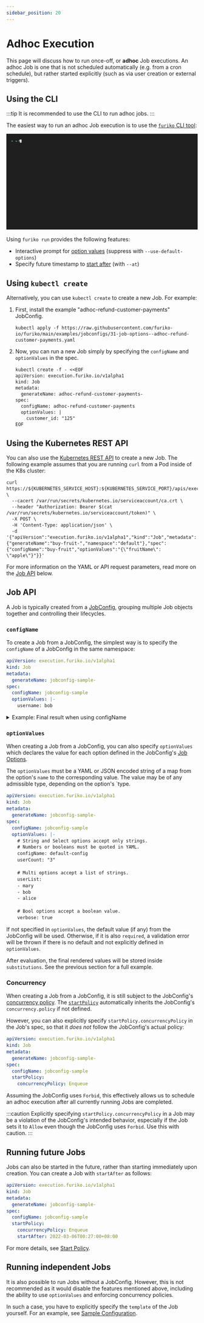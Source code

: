 ```yaml
---
sidebar_position: 20
---
```


# Adhoc Execution

This page will discuss how to run once-off, or **adhoc** Job executions. An adhoc Job is one that is not scheduled automatically (e.g. from a cron schedule), but rather started explicitly (such as via user creation or external triggers).

## Using the CLI

:::tip
It is recommended to use the CLI to run adhoc jobs.
:::

The easiest way to run an adhoc Job execution is to use the [`furiko` CLI tool](../../getting-started/cli.mdx):

![Using the CLI](../../getting-started/tutorials/using-the-cli/img/job-options.gif)

Using `furiko run` provides the following features:

- Interactive prompt for [option values](../jobconfig/job-options.md) (suppress with `--use-default-options`)
- Specify future timestamp to [start after](./start-policy.md#startafter) (with `--at`)

## Using `kubectl create`

Alternatively, you can use `kubectl create` to create a new Job. For example:

1. First, install the example "adhoc-refund-customer-payments" JobConfig.

   ```shell
   kubectl apply -f https://raw.githubusercontent.com/furiko-io/furiko/main/examples/jobconfigs/31-job-options--adhoc-refund-customer-payments.yaml
   ```

2. Now, you can run a new Job simply by specifying the `configName` and `optionValues` in the spec.

   ```shell
   kubectl create -f - <<EOF
   apiVersion: execution.furiko.io/v1alpha1
   kind: Job
   metadata:
     generateName: adhoc-refund-customer-payments-
   spec:
     configName: adhoc-refund-customer-payments
     optionValues: |
       customer_id: "125"
   EOF
   ```

## Using the Kubernetes REST API

You can also use the [Kubernetes REST API](https://kubernetes.io/docs/concepts/overview/kubernetes-api/) to create a new Job. The following example assumes that you are running `curl` from a Pod inside of the K8s cluster:

```shell
curl https://${KUBERNETES_SERVICE_HOST}:${KUBERNETES_SERVICE_PORT}/apis/execution.furiko.io/v1alpha1/namespaces/default/jobs \
  --cacert /var/run/secrets/kubernetes.io/serviceaccount/ca.crt \
  --header "Authorization: Bearer $(cat /var/run/secrets/kubernetes.io/serviceaccount/token)" \
  -X POST \
  -H 'Content-Type: application/json' \
  -d '{"apiVersion":"execution.furiko.io/v1alpha1","kind":"Job","metadata":{"generateName":"buy-fruit-","namespace":"default"},"spec":{"configName":"buy-fruit","optionValues":"{\"fruitName\": \"apple\"}"}}'
```

For more information on the YAML or API request parameters, read more on the [Job API](#job-api) below.

## Job API

A Job is typically created from a [JobConfig](../jobconfig/index.md), grouping multiple Job objects together and controlling their lifecycles.

### `configName`

To create a Job from a JobConfig, the simplest way is to specify the `configName` of a JobConfig in the same namespace:

```yaml title="Example: Creating Jobs with configName"
apiVersion: execution.furiko.io/v1alpha1
kind: Job
metadata:
  generateName: jobconfig-sample-
spec:
  configName: jobconfig-sample
  optionValues: |-
    username: bob
```

<details>
<summary>Example: Final result when using configName</summary>

The [webhook](../../development/architecture/execution-webhook.md) is responsible for transforming the Job creation request, so that all fields will be populated from the JobConfig. The end result would be the following, extremely comprehensive Job configuration. Some fields are explained below.

```yaml
apiVersion: execution.furiko.io/v1alpha1
kind: Job
metadata:
  annotations:
    # Internal annotation used to "snapshot" the JobOptionsSpec of the JobConfig.
    execution.furiko.io/options-spec-hash: 91305051fc67f709
  creationTimestamp: "2022-03-15T07:35:21Z"
  finalizers:
    # This finalizer is needed by the JobController.
    - execution.furiko.io/delete-dependents-finalizer
  generateName: jobconfig-sample-
  generation: 1
  labels:
    # Internal label used to identify owner JobConfig.
    execution.furiko.io/job-config-uid: cd346c6f-4493-42b5-a813-8787a68ec74c
  name: jobconfig-sample-p8fzq
  namespace: default
  # Owner reference of JobConfig controller.
  ownerReferences:
    - apiVersion: execution.furiko.io/v1alpha1
      blockOwnerDeletion: true
      controller: true
      kind: JobConfig
      name: jobconfig-sample
      uid: cd346c6f-4493-42b5-a813-8787a68ec74c
  resourceVersion: "585289534"
  uid: f02bf84c-ab06-4121-9c7f-be50ff61de72
spec:
  type: Adhoc
  optionValues: '{"username":"bob"}'
  startPolicy:
    # Inherited from the JobConfig's concurrency.policy.
    concurrencyPolicy: Forbid
  substitutions:
    # Addition of jobconfig context variables.
    jobconfig.cron_schedule: H/15 * * * *
    jobconfig.name: jobconfig-sample
    jobconfig.namespace: default
    jobconfig.timezone: Asia/Singapore
    # Evaluted option variables.
    option.image-tag: latest
    option.username: Example User
  # Inherited from the JobConfig's spec.template.
  template:
    maxAttempts: 1
    taskTemplate:
      pod:
        metadata: {}
        spec:
          containers:
            - args:
                - echo
                - Hello world, ${option.username}!
              env:
                - name: JOBCONFIG_NAME
                  value: ${jobconfig.name}
                - name: JOB_NAME
                  value: ${job.name}
                - name: TASK_NAME
                  value: ${task.name}
              image: alpine:${option.image-tag}
              name: job-container
              resources:
                limits:
                  cpu: 100m
                  memory: 64Mi
          restartPolicy: Never
  ttlSecondsAfterFinished: 3600
```

</details>

### `optionValues`

When creating a Job from a JobConfig, you can also specify `optionValues` which declares the value for each option defined in the JobConfig's [Job Options](../jobconfig/job-options.md).

The `optionValues` must be a YAML or JSON encoded string of a map from the option's `name` to the corresponding value. The value may be of any admissible type, depending on the option's `type.

```yaml title="Example: Job with optionValues"
apiVersion: execution.furiko.io/v1alpha1
kind: Job
metadata:
  generateName: jobconfig-sample-
spec:
  configName: jobconfig-sample
  optionValues: |-
    # String and Select options accept only strings.
    # Numbers or booleans must be quoted in YAML.
    configName: default-config
    userCount: "3"

    # Multi options accept a list of strings.
    userList:
    - mary
    - bob
    - alice

    # Bool options accept a boolean value.
    verbose: true
```

If not specified in `optionValues`, the default value (if any) from the JobConfig will be used. Otherwise, if it is also `required`, a validation error will be thrown if there is no default and not explicitly defined in `optionValues`.

After evaluation, the final rendered values will be stored inside `substitutions`. See the previous section for a full example.

### Concurrency

When creating a Job from a JobConfig, it is still subject to the JobConfig's [concurrency policy](../jobconfig/concurrency.md). The [`startPolicy`](./start-policy.md) automatically inherits the JobConfig's `concurrency.policy` if not defined.

However, you can also explicitly specify `startPolicy.concurrencyPolicy` in the Job's spec, so that it _does not_ follow the JobConfig's actual policy:

```yaml
apiVersion: execution.furiko.io/v1alpha1
kind: Job
metadata:
  generateName: jobconfig-sample-
spec:
  configName: jobconfig-sample
  startPolicy:
    concurrencyPolicy: Enqueue
```

Assuming the JobConfig uses `Forbid`, this effectively allows us to schedule an adhoc execution after all currently running Jobs are completed.

:::caution
Explicitly specifying `startPolicy.concurrencyPolicy` in a Job may be a violation of the JobConfig's intended behavior, especially if the Job sets it to `Allow` even though the JobConfig uses `Forbid`. Use this with caution.
:::

## Running future Jobs

Jobs can also be started in the future, rather than starting immediately upon creation. You can create a Job with `startAfter` as follows:

```yaml title="Example: Creating Job with startAfter"
apiVersion: execution.furiko.io/v1alpha1
kind: Job
metadata:
  generateName: jobconfig-sample-
spec:
  configName: jobconfig-sample
  startPolicy:
    concurrencyPolicy: Enqueue
    startAfter: 2022-03-06T00:27:00+08:00
```

For more details, see [Start Policy](./start-policy.md).

## Running independent Jobs

It is also possible to run Jobs without a JobConfig. However, this is not recommended as it would disable the features mentioned above, including the ability to use `optionValues` and enforcing concurrency policies.

In such a case, you have to explicitly specify the `template` of the Job yourself. For an example, see [Sample Configuration](./sample-configuration.md#standalone-job).
